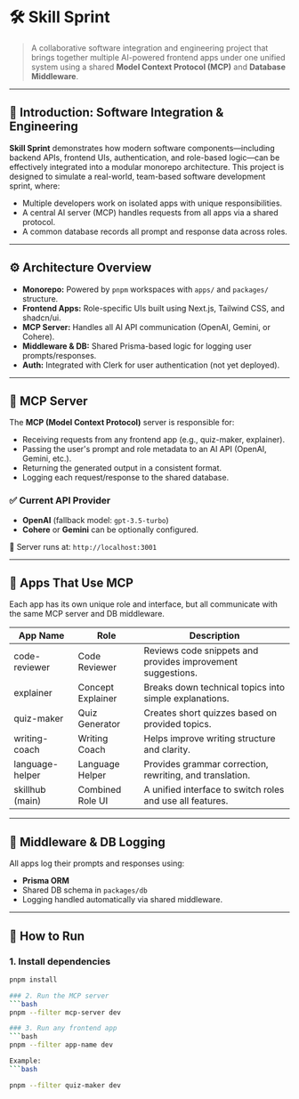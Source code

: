 # 🛠️ Skill Sprint

> A collaborative software integration and engineering project that brings together multiple AI-powered frontend apps under one unified system using a shared **Model Context Protocol (MCP)** and **Database Middleware**.

---

## 📘 Introduction: Software Integration & Engineering

**Skill Sprint** demonstrates how modern software components—including backend APIs, frontend UIs, authentication, and role-based logic—can be effectively integrated into a modular monorepo architecture. This project is designed to simulate a real-world, team-based software development sprint, where:
- Multiple developers work on isolated apps with unique responsibilities.
- A central AI server (MCP) handles requests from all apps via a shared protocol.
- A common database records all prompt and response data across roles.

---

## ⚙️ Architecture Overview

- **Monorepo:** Powered by `pnpm` workspaces with `apps/` and `packages/` structure.
- **Frontend Apps:** Role-specific UIs built using Next.js, Tailwind CSS, and shadcn/ui.
- **MCP Server:** Handles all AI API communication (OpenAI, Gemini, or Cohere).
- **Middleware & DB:** Shared Prisma-based logic for logging user prompts/responses.
- **Auth:** Integrated with Clerk for user authentication (not yet deployed).

---

## 🧠 MCP Server

The **MCP (Model Context Protocol)** server is responsible for:

- Receiving requests from any frontend app (e.g., quiz-maker, explainer).
- Passing the user's prompt and role metadata to an AI API (OpenAI, Gemini, etc.).
- Returning the generated output in a consistent format.
- Logging each request/response to the shared database.

### ✅ Current API Provider
- **OpenAI** (fallback model: `gpt-3.5-turbo`)
- **Cohere** or **Gemini** can be optionally configured.

📍 Server runs at: `http://localhost:3001`

---

## 🧩 Apps That Use MCP

Each app has its own unique role and interface, but all communicate with the same MCP server and DB middleware.

| App Name         | Role                        | Description                                                |
|------------------|-----------------------------|------------------------------------------------------------|
| code-reviewer    | Code Reviewer               | Reviews code snippets and provides improvement suggestions.|
| explainer        | Concept Explainer           | Breaks down technical topics into simple explanations.     |
| quiz-maker       | Quiz Generator              | Creates short quizzes based on provided topics.            |
| writing-coach    | Writing Coach               | Helps improve writing structure and clarity.               |
| language-helper  | Language Helper             | Provides grammar correction, rewriting, and translation.   |
| skillhub (main)  | Combined Role UI            | A unified interface to switch roles and use all features.  |

---

## 🧱 Middleware & DB Logging

All apps log their prompts and responses using:
- **Prisma ORM**
- Shared DB schema in `packages/db`
- Logging handled automatically via shared middleware.

---

## 🧪 How to Run

### 1. Install dependencies
```bash
pnpm install

### 2. Run the MCP server
```bash
pnpm --filter mcp-server dev

### 3. Run any frontend app
```bash
pnpm --filter app-name dev

Example:
```bash

pnpm --filter quiz-maker dev
